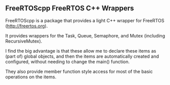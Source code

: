 FreeRTOScpp FreeRTOS C++ Wrappers
---

FreeRTOScpp is a package that provides a light C++ wrapper for FreeRTOS (<http://freertos.org>).

It provides wrappers for the Task, Queue, Semaphore, and Mutex (including RecursiveMutex).

I find the big advantage is that these allow me to declare these items as (part of)
global objects, and then the items are automatically created and configured, without
needing to change the main() function.

They also provide member function style access for most of the basic operations
on the items.
